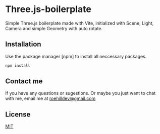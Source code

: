 # Three.js-boilerplate
Simple Three.js boilerplate made with Vite, initialized with Scene, Light, Camera and simple Geometry with auto rotate. 

## Installation

Use the package manager [npm] to install all neccessary packages.

```bash
npm install
```

## Contact me

If you have any questions or sugestions. Or maybe you just want to chat with me, email me at roehilldev@gmail.com

## License

[MIT](https://choosealicense.com/licenses/mit/)
